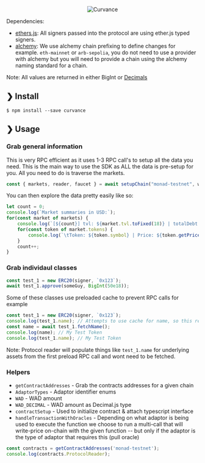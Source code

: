 <p style="text-align: center;width:100%">
    <img src="https://pbs.twimg.com/profile_banners/1445781144125857796/1752160592" alt="Curvance"/>
</p>

Dependencies:
- [ethers.js](https://www.npmjs.com/package/ethers): All signers passed into the protocol are using ether.js typed signers.
- [alchemy](https://dashboard.alchemy.com/apps): We use alchemy chain prefixing to define changes for example. `eth-mainnet` or `arb-sepolia`, you do not need to use a provider with alchemy but you will need to provide a chain using the alchemy naming standard for a chain.

Note: All values are returned in either BigInt or [Decimals](https://www.npmjs.com/package/decimal.js)

## ❯ Install

```
$ npm install --save curvance
```

## ❯ Usage

### Grab general information
This is very RPC efficient as it uses 1-3 RPC call's to setup all the data you need. This is the main way to use the SDK as ALL the data is pre-setup for you. All you need to do is traverse the markets.
```js
const { markets, reader, faucet } = await setupChain("monad-testnet", wallet);
```

You can then explore the data pretty easily like so:
```js
let count = 0;
console.log(`Market summaries in USD:`);
for(const market of markets) {
    console.log(`[${count}] tvl: ${market.tvl.toFixed(18)} | totalDebt: ${market.totalDebt.toFixed(18)} | totalCollateral: ${market.totalCollateral.toFixed(18)}`);
    for(const token of market.tokens) {
        console.log(`\tToken: ${token.symbol} | Price: ${token.getPrice()} | Amount: ${token.getTvl(false)}`);
    }
    count++;
}
```

### Grab individaul classes
```js
const test_1 = new ERC20(signer, `0x123`);
await test_1.approve(someGuy, BigInt(50e18));
```

Some of these classes use preloaded cache to prevent RPC calls for example
```js
const test_1 = new ERC20(signer, `0x123`);
console.log(test_1.name); // Attempts to use cache for name, so this returns undefined
const name = await test_1.fetchName();
console.log(name); // My Test Token
console.log(test_1.name); // My Test Token
```

Note: Protocol reader will populate things like `test_1.name` for underlying assets from the first preload RPC call and wont need to be fetched.


### Helpers
- `getContractAddresses` - Grab the contracts addresses for a given chain
- `AdaptorTypes` - Adaptor identifier enums
- `WAD` - WAD amount
- `WAD_DECIMAL` - WAD amount as Decimal.js type
- `contractSetup` - Used to initialize contract & attach typescript interface
- `handleTransactionWithOracles` - Depending on what adaptor is being used to execute the function we choose to run a multi-call that will write-price on-chain with the given function -- but only if the adaptor is the type of adaptor that requires this (pull oracle)

```js
const contracts = getContractAddresses('monad-testnet');
console.log(contracts.ProtocolReader);
```